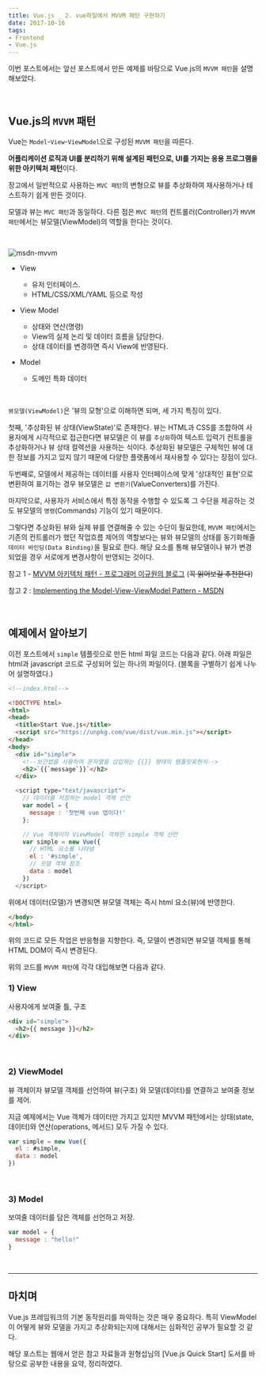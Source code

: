 ```yaml
---
title: Vue.js _ 2. vue파일에서 MVVM 패턴 구현하기
date: 2017-10-16
tags:
- Frontend
- Vue.js
---
```


이번 포스트에서는 앞선 포스트에서 만든 예제를 바탕으로 Vue.js의 `MVVM 패턴`을 설명해보았다.

<br>

## Vue.js의 `MVVM` 패턴

Vue는 `Model`-`View`-`ViewModel`으로 구성된 `MVVM 패턴`을 따른다.

**어플리케이션 로직과 UI를 분리하기 위해 설계된 패턴으로, UI를 가지는 응용 프로그램을 위한 아키텍처 패턴**이다.

장고에서 일반적으로 사용하는 `MVC 패턴`의 변형으로 뷰를 추상화하여 재사용하거나 테스트하기 쉽게 만든 것이다.

모델과 뷰는 `MVC 패턴`과 동일하다. 다른 점은 `MVC 패턴`의 컨트롤러(Controller)가 `MVVM 패턴`에서는 뷰모델(ViewModel)의 역할을 한다는 것이다.

<br>

![msdn-mvvm](https://i-msdn.sec.s-msft.com/dynimg/IC416621.png)

- View
	- 유저 인터페이스.
	- HTML/CSS/XML/YAML 등으로 작성

- View Model
	- 상태와 연산(명령)
	- View의 실제 논리 및 데이터 흐름을 담당한다.
	- 상태 데이터를 변경하면 즉시 View에 반영된다.

- Model
	- 도메인 특화 데이터

<br>

`뷰모델(ViewModel)`은 '뷰의 모형'으로 이해하면 되며, 세 가지 특징이 있다.

첫째, '추상화된 뷰 상태(ViewState)'로 존재한다. 뷰는 HTML과 CSS를 조합하여 사용자에게 시각적으로 접근한다면 뷰모델은 이 뷰를 `추상화`하여 텍스트 입력기 컨트롤을 추상화하거나 뷰 상태 컬렉션을 사용하는 식이다.
추상화된 뷰모델은 구체적인 뷰에 대한 정보를 가지고 있지 않기 때문에 다양한 플랫폼에서 재사용할 수 있다는 장점이 있다.

두번째로, 모델에서 제공하는 데이터를 사용자 인터페이스에 맞게 '상대적인 표현'으로 변환하여 표기하는 경우 뷰모델은 `값 변환기`(ValueConverters)를 가진다.

마지막으로, 사용자가 서비스에서 특정 동작을 수행할 수 있도록 그 수단을 제공하는 것도 뷰모델의 `명령`(Commands) 기능이 있기 때문이다.

그렇다면 추상화된 뷰와 실제 뷰를 연결해줄 수 있는 수단이 필요한데, `MVVM 패턴`에서는 기존의 컨트롤러가 했던 작업흐름 제어의 역할보다는 뷰와 뷰모델의 상태를 동기화해줄 `데이터 바인딩(Data Binding)`을 필요로 한다. 해당 요소를 통해 뷰모델이나 뷰가 변경되었을 경우 서로에게 변경사항이 반영되는 것이다.

참고 1 - <a href="https://justhackem.wordpress.com/2017/03/05/mvvm-architectural-pattern/" target="_blank">MVVM 아키텍처 패턴 - 프로그래머 이규원의 블로그</a> (~~꼭 읽어보길 추천한다~~)

참고 2 : <a href="https://msdn.microsoft.com/en-us/library/ff798384.aspx" target="_blank">Implementing the Model-View-ViewModel Pattern - MSDN</a>

<br>

## 예제에서 알아보기

이전 포스트에서 `simple` 템플릿으로 만든 html 파일 코드는 다음과 같다. 아래 파일은 html과 javascript 코드로 구성되어 있는 하나의 파일이다. (블록을 구별하기 쉽게 나누어 설명하였다.)

```html
<!--index.html-->

<!DOCTYPE html>
<html>
<head>
  <title>Start Vue.js</title>
  <script src="https://unpkg.com/vue/dist/vue.min.js"></script>
</head>
<body>
  <div id="simple">
    <!--보간법을 사용하여 문자열을 삽입하는 {{}} 형태의 템플릿표현식-->
    <h2>`{{`message`}}`</h2>
  </div>
```

```js
  <script type="text/javascript">
    // 데이터를 저장하는 model 객체 선언
    var model = {
      message : '첫번째 vue 앱이다!'
    };

    // Vue 객체이자 ViewModel 객체인 simple 객체 선언
    var simple = new Vue({
      // HTML 요소를 나타냄
      el : '#simple',
      // 모델 객체 참조
      data : model
    })
  </script>
```

위에서 데이터(모델)가 변경되면 뷰모델 객체는 즉시 html 요소(뷰)에 반영한다.

```html
</body>
</html>
```

위의 코드로 모든 작업은 반응형을 지향한다. 즉, 모델이 변경되면 뷰모델 객체를 통해 HTML DOM이 즉시 변경된다.

위의 코드를 `MVVM 패턴`에 각각 대입해보면 다음과 같다.

### 1) View

사용자에게 보여줄 틀, 구조

```html
<div id="simple">
  <h2>{{ message }}</h2>
</div>
```

<br>

### 2) ViewModel

뷰 객체이자 뷰모델 객체를 선언하여 뷰(구조) 와 모델(데이터)를 연결하고 보여줄 정보를 제어.

지금 예제에서는 Vue 객체가 데이터만 가지고 있지만 MVVM 패턴에서는 상태(state, 데이터)와 연산(operations, 메서드) 모두 가질 수 있다.

```js
var simple = new Vue({
  el : #simple,
  data : model
})
```

<br>

### 3) Model

보여줄 데이터를 담은 객체를 선언하고 저장.

```js
var model = {
  message : "hello!"
}
```

<br>

---

## 마치며

Vue.js 프레임워크의 기본 동작원리를 파악하는 것은 매우 중요하다. 특히 ViewModel이 어떻게 뷰와 모델을 가지고 추상화되는지에 대해서는 심화적인 공부가 필요할 것 같다.

해당 포스트는 웹에서 얻은 참고 자료들과 원형섭님의 [Vue.js Quick Start] 도서를 바탕으로 공부한 내용을 요약, 정리하였다.
<br>
